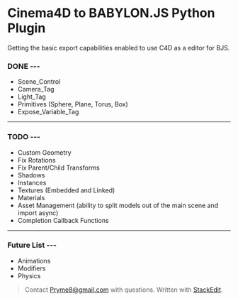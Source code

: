 # Cinema4D to BABYLON.JS Python Plugin
Getting the basic export capabilities enabled to use C4D as a editor for BJS.
### DONE ---
- Scene_Control
- Camera_Tag
- Light_Tag
- Primitives (Sphere, Plane, Torus, Box)
- Expose_Variable_Tag
---
### TODO ---
- Custom Geometry
- Fix Rotations
- Fix Parent/Child Transforms
- Shadows
- Instances
- Textures (Embedded and Linked)
- Materials
- Asset Management (ability to split models out of the main scene and import async)
- Completion Callback Functions
- ---
### Future List ---
- Animations
- Modifiers
- Physics

> Contact Pryme8@gmail.com with questions.
> Written with [StackEdit](https://stackedit.io/).